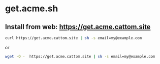 # get.acme.sh

## Install from web: https://get.acme.cattom.site

```bash
curl https://get.acme.cattom.site | sh -s email=my@example.com
```

or

```bash
wget -O -  https://get.acme.cattom.site | sh -s email=my@example.com
```
